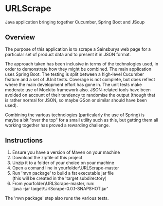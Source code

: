 # URLScrape
Java application bringing together Cucumber, Spring Boot and JSoup


Overview
--------

The purpose of this application is to scrape a Sainsburys web page for a particular set of product data and to present it in JSON format.

The approach taken has been inclusive in terms of the technologies used, in order to demonstrate how they might be combined. The main application uses Spring Boot. The testing is split between a high-level Cucumber feature and a set of JUnit tests. Coverage is not complete, but does reflect where the main development effort has gone in. The unit tests make moderate use of Mockito framework also. JSON-related tools have been avoided on account of their tendency to randomise the output (though that is rather normal for JSON, so maybe GSon or similar should have been used).

Combining the various technologies (particularly the use of Spring) is maybe a bit "over the top" for a small utility such as this, but getting them all working together has proved a rewarding challenge.


Instructions
------------

1) Ensure you have a version of Maven on your machine<br>
2) Download the zipfile of this project<br>
3) Unzip it to a folder of your choice on your machine<br>
4) Open a comand line in yourfolder\URLScrape-master<br>
5) Run 'mvn package' to build a fat executable jar file<br>
   (this will be created in the 'target subdirectory)<br>
6) From yourfolder\URLScrape-master, run:<br>
       'java -jar target\UrlScrape-0.0.1-SNAPSHOT.jar'<br>

       
The 'mvn package' step also runs the various tests.
